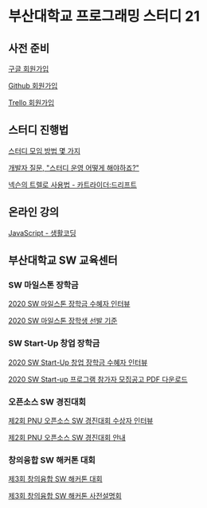<h1>부산대학교 프로그래밍 스터디 21</h1>

<h2>사전 준비</h2>

[구글 회원가입](https://accounts.google.com/signup/v2/webcreateaccount?flowName=GlifWebSignIn&flowEntry=SignUp)

[Github 회원가입](https://github.com/join?ref_cta=Sign+up&ref_loc=header+logged+out&ref_page=%2F&source=header-home)

[Trello 회원가입](https://trello.com/signup)

<h2>스터디 진행법</h2>

[스터디 모임 방법 몇 가지](http://egloos.zum.com/agile/v/5830026)

[개발자 질문, "스터디 운영 어떻게 해야하죠?"](https://youtu.be/RdTpUfm2hSo)

[넥슨의 트렐로 사용법 - 카트라이더:드리프트](https://trello.com/b/q4Tx1itu/%EC%B9%B4%ED%8A%B8%EB%9D%BC%EC%9D%B4%EB%8D%94-%EB%93%9C%EB%A6%AC%ED%94%84%ED%8A%B8)

<h2>온라인 강의</h2>

[JavaScript - 생활코딩](https://youtu.be/PZIPsKgWJiw)

<h2>부산대학교 SW 교육센터</h2>

<h3>SW 마일스톤 장학금</h3>

[2020 SW 마일스톤 장학금 수혜자 인터뷰](https://youtu.be/LSjNw8wrXhc)

[2020 SW 마일스톤 장학생 선발 기준](https://cse.pusan.ac.kr/cse/14651/subview.do?enc=Zm5jdDF8QEB8JTJGYmJzJTJGY3NlJTJGMjYwNSUyRjgzMjEwOCUyRmFydGNsVmlldy5kbyUzRmJic09wZW5XcmRTZXElM0QlMjZpc1ZpZXdNaW5lJTNEZmFsc2UlMjZzcmNoQ29sdW1uJTNEc2olMjZwYWdlJTNEMSUyNnNyY2hXcmQlM0QlMjVFQiUyNUE3JTI1ODglMjVFQyUyNTlEJTI1QkMlMjVFQyUyNThBJTI1QTQlMjVFRCUyNTg2JTI1QTQlMjZyZ3NCZ25kZVN0ciUzRCUyNmJic0NsU2VxJTNEJTI2cGFzc3dvcmQlM0QlMjZyZ3NFbmRkZVN0ciUzRCUyNg%3D%3D)

<h3>SW Start-Up 창업 장학금</h3>

[2020 SW Start-Up 창업 장학금 수혜자 인터뷰](https://youtu.be/2yJR7IImO2M)

[2020 SW Start-up 프로그램 참가자 모집공고 PDF 다운로드](http://cse.pusan.ac.kr/bbs/cse/2605/684119/download.do)

<h3>오픈소스 SW 경진대회</h3>

[제2회 PNU 오픈소스 SW 경진대회 수상자 인터뷰](https://youtu.be/VhREfG0jLSo)

[제2회 PNU 오픈소스 SW 경진대회 안내](https://swedu.pusan.ac.kr/swedu/31630/subview.do?enc=Zm5jdDF8QEB8JTJGYmJzJTJGc3dlZHUlMkY2OTA2JTJGODM1MDMyJTJGYXJ0Y2xWaWV3LmRvJTNG)

<h3>창의융합 SW 해커톤 대회</h3>

[제3회 창의융합 SW 해커톤 대회](https://youtu.be/EfEgTrm5_u4)

[제3회 창의융합 SW 해커톤 사전설명회](https://youtu.be/fBcZZId8lYc)
